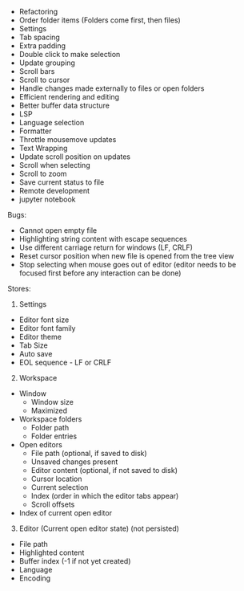 - Refactoring
- Order folder items (Folders come first, then files)
- Settings
- Tab spacing
- Extra padding
- Double click to make selection
- Update grouping
- Scroll bars
- Scroll to cursor
- Handle changes made externally to files or open folders
- Efficient rendering and editing
- Better buffer data structure
- LSP
- Language selection
- Formatter
- Throttle mousemove updates
- Text Wrapping
- Update scroll position on updates
- Scroll when selecting
- Scroll to zoom
- Save current status to file
- Remote development
- jupyter notebook

Bugs:

- Cannot open empty file
- Highlighting string content with escape sequences
- Use different carriage return for windows (LF, CRLF)
- Reset cursor position when new file is opened from the tree view
- Stop selecting when mouse goes out of editor (editor needs to be focused first before
  any interaction can be done)

Stores:

1. Settings

- Editor font size
- Editor font family
- Editor theme
- Tab Size
- Auto save
- EOL sequence - LF or CRLF

2. Workspace

- Window
  - Window size
  - Maximized
- Workspace folders
  - Folder path
  - Folder entries
- Open editors
  - File path (optional, if saved to disk)
  - Unsaved changes present
  - Editor content (optional, if not saved to disk)
  - Cursor location
  - Current selection
  - Index (order in which the editor tabs appear)
  - Scroll offsets
- Index of current open editor

3. Editor (Current open editor state) (not persisted)

- File path
- Highlighted content
- Buffer index (-1 if not yet created)
- Language
- Encoding
